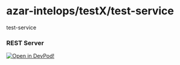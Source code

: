 # azar-intelops/testX/test-service
test-service


### REST Server





    



[![Open in DevPod!](https://devpod.sh/assets/open-in-devpod.svg)](https://devpod.sh/open#https://github.com/azar-intelops/testX/test-service)